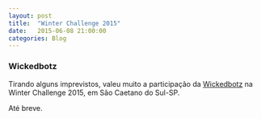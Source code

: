 ```yaml
---
layout: post
title:  "Winter Challenge 2015"
date:   2015-06-08 21:00:00
categories: Blog
---
```


<h3>Wickedbotz</h3>
Tirando alguns imprevistos, valeu muito a participação da <a href="https://www.facebook.com/WickedBotz" target="blank">Wickedbotz</a> na Winter Challenge 2015, em São Caetano do Sul-SP.

Até breve.
